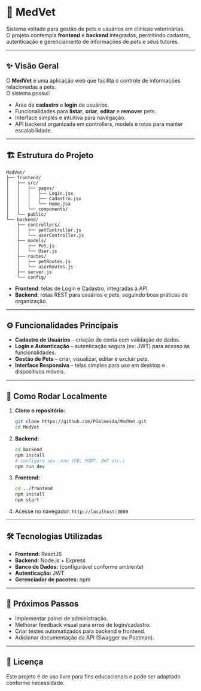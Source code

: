 # 🐾 MedVet  

Sistema voltado para gestão de pets e usuários em clínicas veterinárias.  
O projeto contempla **frontend** e **backend** integrados, permitindo cadastro, autenticação e gerenciamento de informações de pets e seus tutores.

---

## ✨ Visão Geral  

O **MedVet** é uma aplicação web que facilita o controle de informações relacionadas a pets.  
O sistema possui:

- Área de **cadastro** e **login** de usuários.  
- Funcionalidades para **listar**, **criar**, **editar** e **remover** pets.  
- Interface simples e intuitiva para navegação.  
- API backend organizada em controllers, models e rotas para manter escalabilidade.

---

## 🏗️ Estrutura do Projeto  

```
MedVet/
├── frontend/
│   ├── src/
│   │   ├── pages/
│   │   │   ├── Login.jsx
│   │   │   ├── Cadastro.jsx
│   │   │   └── Home.jsx
│   │   └── components/
│   └── public/
└── backend/
    ├── controllers/
    │   ├── petController.js
    │   └── userController.js
    ├── models/
    │   ├── Pet.js
    │   └── User.js
    ├── routes/
    │   ├── petRoutes.js
    │   └── userRoutes.js
    ├── server.js
    └── config/
```

- **Frontend**: telas de Login e Cadastro, integradas à API.  
- **Backend**: rotas REST para usuários e pets, seguindo boas práticas de organização.

---

## ⚙️ Funcionalidades Principais  

- **Cadastro de Usuários** – criação de conta com validação de dados.  
- **Login e Autenticação** – autenticação segura (ex: JWT) para acesso às funcionalidades.  
- **Gestão de Pets** – criar, visualizar, editar e excluir pets.  
- **Interface Responsiva** – telas simples para uso em desktop e dispositivos móveis.  

---

## 🚀 Como Rodar Localmente  

1. **Clone o repositório:**

   ```bash
   git clone https://github.com/PGalmeida/MedVet.git
   cd MedVet
   ```

2. **Backend:**

   ```bash
   cd backend
   npm install
   # configure seu .env (DB, PORT, JWT etc.)
   npm run dev
   ```

3. **Frontend:**

   ```bash
   cd ../frontend
   npm install
   npm start
   ```

4. Acesse no navegador: `http://localhost:3000`

---

## 🛠️ Tecnologias Utilizadas  

- **Frontend:** ReactJS  
- **Backend:** Node.js + Express  
- **Banco de Dados:** (configurável conforme ambiente)  
- **Autenticação:** JWT  
- **Gerenciador de pacotes:** npm  

---

## 📌 Próximos Passos  

- Implementar painel de administração.  
- Melhorar feedback visual para erros de login/cadastro.  
- Criar testes automatizados para backend e frontend.  
- Adicionar documentação da API (Swagger ou Postman).  

---

## 📄 Licença  

Este projeto é de uso livre para fins educacionais e pode ser adaptado conforme necessidade.  
